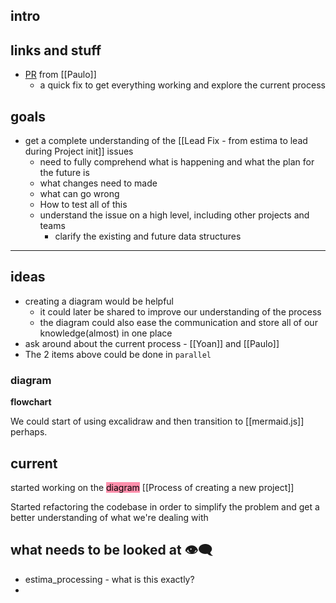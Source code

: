 ## intro

## links and stuff

- [PR](https://github.com/MeilleursAgents/MeilleursAgents/pull/10772/commits/b25c03a0a83f6b14d26fdcc2ad7047228b3aeb75?diff=split&w=1) from [[Paulo]]
	- a quick fix to get everything working and explore the current process

## goals
- get a complete understanding of the [[Lead Fix - from estima to lead during Project init]] issues
	- need to fully comprehend what is happening and what the plan for the future is
	- what changes need to made
	- what can go wrong
	- How to test all of this
	- understand the issue on a high level, including other projects and teams
		- clarify the existing and future data structures

---
## ideas
- creating a diagram would be helpful
	- it could later be shared to improve our understanding of the process
	- the diagram could also ease the communication and store all of our knowledge(almost) in one place
- ask around  about the current process - [[Yoan]]  and [[Paulo]]
- The 2 items above could be done in `parallel`

### diagram

**flowchart**

We could start of using excalidraw and then transition to [[mermaid.js]] perhaps.


## current

started working on the <mark style="background: #FF5582A6;">diagram</mark> [[Process of creating a new project]]

Started refactoring the codebase in order to simplify the problem and get a better understanding of what we're
dealing with

## what needs  to be looked at 👁‍🗨

- estima_processing - what is this exactly?
- 
